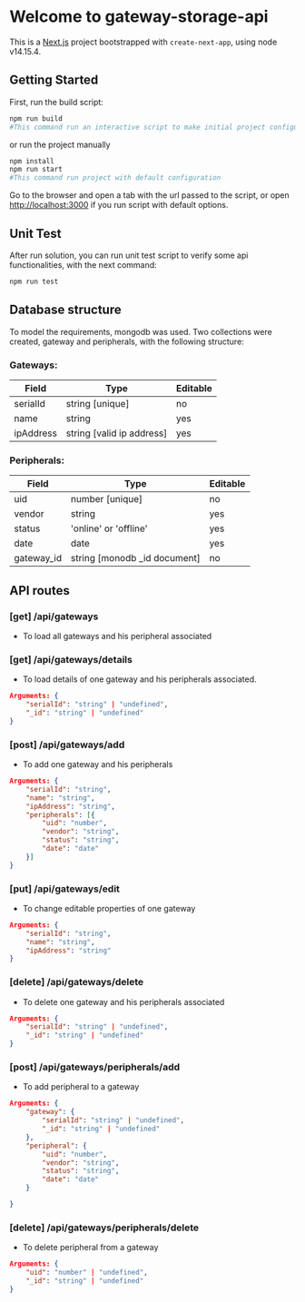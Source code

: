 # Welcome to gateway-storage-api

This is a [Next.js](https://nextjs.org/) project bootstrapped with `create-next-app`, using node v14.15.4.

## Getting Started

First, run the build script:

```bash
npm run build
#This command run an interactive script to make initial project configuration.
```

or run the project manually

```bash
npm install
npm run start
#This command run project with default configuration
```

Go to the browser and open a tab with the url passed to the script, or open <http://localhost:3000> if you run script with default options.

## Unit Test

After run solution, you can run unit test script to verify some api functionalities, with the next command:

```bash
npm run test
```

## Database structure

To model the requirements, mongodb was used. Two collections were created, gateway and peripherals, with the following structure:

### Gateways:

| Field     | Type                        | Editable |
| --------- | --------------------------- | -------- |
| serialId  | string \[unique\]           | no       |
| name      | string                      | yes      |
| ipAddress | string \[valid ip address\] | yes      |

### Peripherals:

| Field      | Type                            | Editable |
| ---------- | ------------------------------- | -------- |
| uid        | number \[unique\]               | no       |
| vendor     | string                          | yes      |
| status     | 'online' or 'offline'           | yes      |
| date       | date                            | yes      |
| gateway_id | string \[monodb \_id document\] | no       |

## API routes

### \[get\] /api/gateways

- To load all gateways and his peripheral associated

### \[get\] /api/gateways/details

- To load details of one gateway and his peripherals associated.

```json
Arguments: {
    "serialId": "string" | "undefined",
    "_id": "string" | "undefined"
}
```

### \[post\] /api/gateways/add

- To add one gateway and his peripherals

```json
Arguments: {
    "serialId": "string",
    "name": "string",
    "ipAddress": "string",
    "peripherals": [{
        "uid": "number",
        "vendor": "string",
        "status": "string",
        "date": "date"
    }]
}
```

### \[put\] /api/gateways/edit

- To change editable properties of one gateway

```json
Arguments: {
    "serialId": "string",
    "name": "string",
    "ipAddress": "string"
}
```

### \[delete\] /api/gateways/delete

- To delete one gateway and his peripherals associated

```json
Arguments: {
    "serialId": "string" | "undefined",
    "_id": "string" | "undefined"
}
```

### \[post\] /api/gateways/peripherals/add

- To add peripheral to a gateway

```json
Arguments: {
    "gateway": {
        "serialId": "string" | "undefined",
        "_id": "string" | "undefined"
    },
    "peripheral": {
        "uid": "number",
        "vendor": "string",
        "status": "string",
        "date": "date"
    }

}
```

### \[delete\] /api/gateways/peripherals/delete

- To delete peripheral from a gateway

```json
Arguments: {
    "uid": "number" | "undefined",
    "_id": "string" | "undefined"
}
```
